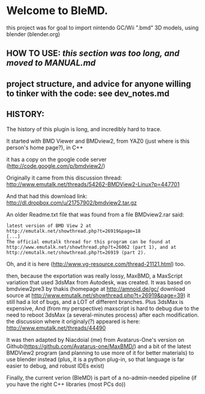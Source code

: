 # Welcome to BleMD.
this project was for goal to import nintendo GC/Wii ".bmd" 3D models,
using blender (blender.org)

## HOW TO USE: *this section was too long, and moved to MANUAL.md*

## project structure, and advice for anyone willing to tinker with the code: see dev_notes.md

## HISTORY:
The history of this plugin is long, and incredibly hard to trace.

It started with BMD Viewer and BMDview2, from YAZ0 (just where is this person's home page?), in C++

it has a copy on the google code server (http://code.google.com/p/bmdview2/)

Originally it came from this discussion thread:
http://www.emutalk.net/threads/54262-BMDView2-Linux?p=447701

And that had this download link:
http://dl.dropbox.com/u/21757902/bmdview2.tar.gz

An older Readme.txt file that was found from a file BMDview2.rar said:
```
latest version of BMD View 2 at
http://emutalk.net/showthread.php?t=26919&page=18
[...]
The official emutalk thread for this program can be found at
http://www.emutalk.net/showthread.php?t=26062 (part 1), and at
http://emutalk.net/showthread.php?t=26919 (part 2).
```
Oh, and it is here (http://www.vg-resource.com/thread-21121.html) too.

then, because the exportation was really lossy, MaxBMD, a MaxScript variation that used 3dsMax from Autodesk, was created.
It was based on bmdview2pre3 by thakis (homepage at http://amnoid.de/gc/ download source at http://www.emutalk.net/showthread.php?t=26919&page=39)
it still had a lot of bugs, and a LOT of different branches. Plus 3dsMax is expensive, And (from my perspective) maxscript is hard to debug due to the need to reboot 3dsMax (a several-minutes process) after each modification.
the discussion where it originaly(?) appeared is here: http://www.emutalk.net/threads/44490

It was then adapted by Niacdoial (me) from Avatarus-One's version on Github(https://github.com/Avatarus-one/MaxBMD/)
and a bit of the latest BMDView2 program (and planning to use more of it for better materials)
to use blender instead (plus, it is a python plug-in, so that language is far easier to debug, and robust IDEs exist)

Finally, the current verion (BleMD) is part of a no-admin-needed pipeline (if you have the right C++ libraries (most PCs do))
